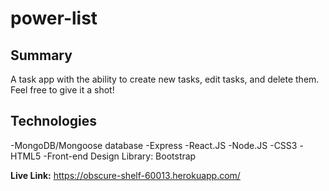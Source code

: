 # power-list

## Summary
A task app with the ability to create new tasks, edit tasks, and delete them. Feel free to give it a shot!

## Technologies 
-MongoDB/Mongoose database
-Express
-React.JS
-Node.JS
-CSS3
-HTML5
-Front-end Design Library: Bootstrap

**Live Link:** https://obscure-shelf-60013.herokuapp.com/